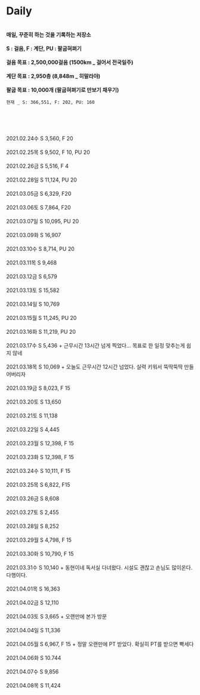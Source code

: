 # Daily

<br><b>매일, 꾸준히 하는 것을 기록하는 저장소</b></br>
<br><b>S : 걸음, F : 계단, PU : 팔굽혀펴기</b></br>
<br><b>걸음 목표 : 2,500,000걸음 (1500km _ 걸어서 전국일주)</b></br>
<br><b>계단 목표 : 2,950층 (8,848m _ 히말라야)</b></br>
<br><b>팔굽 목표 : 10,000개 (팔굽혀펴기로 만보기 채우기)</b></br>

<pre><code>현재 _ S: 366,551, F: 202, PU: 160</code></pre>
<br></br>

<br>2021.02.24수 S 3,560, F 20</br>
<br>2021.02.25목 S 9,502, F 10, PU 20</br>
<br>2021.02.26금 S 5,516, F 4</br>
<br>2021.02.28일 S 11,124, PU 20</br>
<br>2021.03.05금 S 6,329, F20</br>
<br>2021.03.06토 S 7,864, F20</br>
<br>2021.03.07일 S 10,095, PU 20</br>
<br>2021.03.09화 S 16,907</br>
<br>2021.03.10수 S 8,714, PU 20</br>
<br>2021.03.11목 S 9,468</br>
<br>2021.03.12금 S 6,579</br>
<br>2021.03.13토 S 15,582</br>
<br>2021.03.14일 S 10,769</br>
<br>2021.03.15월 S 11,245, PU 20</br>
<br>2021.03.16화 S 11,219, PU 20</br>
<br>2021.03.17수 S 5,436 + 근무시간 13시간 넘게 찍었다... 목표로 한 일정 맞추는게 쉽지 않네</br>
<br>2021.03.18목 S 10,069 + 오늘도 근무시간 12시간 넘었다. 실력 키워서 뚝딱뚝딱 만들어버리자</br>
<br>2021.03.19금 S 8,023, F 15</br>
<br>2021.03.20토 S 13,650</br>
<br>2021.03.21토 S 11,138</br>
<br>2021.03.22일 S 4,445</br>
<br>2021.03.23월 S 12,398, F 15</br>
<br>2021.03.23화 S 12,398, F 15</br>
<br>2021.03.24수 S 10,111, F 15</br>
<br>2021.03.25목 S 6,822, F15</br>
<br>2021.03.26금 S 8,608</br>
<br>2021.03.27토 S 2,455</br>
<br>2021.03.28일 S 8,252</br>
<br>2021.03.29월 S 4,798, F 15</br>
<br>2021.03.30화 S 10,790, F 15</br>
<br>2021.03.31수 S 10,140 + 동현이네 독서실 다녀왔다. 시설도 괜찮고 손님도 많이온다. 다행이다.</br>
<br>2021.04.01목 S 16,363</br>
<br>2021.04.02금 S 12,110</br>
<br>2021.04.03토 S 3,665 + 오랜만에 본가 방문</br>
<br>2021.04.04일 S 11,336</br>
<br>2021.04.05월 S 6,967, F 15 + 정말 오랜만에 PT 받았다. 확실히 PT를 받으면 빡세다</br>
<br>2021.04.06화 S 10.744</br>
<br>2021.04.07수 S 9,856</br>
<br>2021.04.08목 S 11,424</br>
